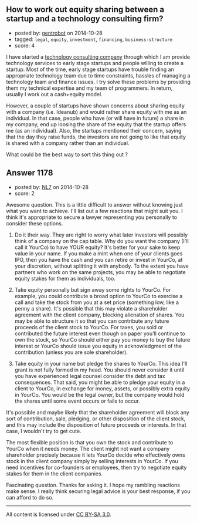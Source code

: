 ## How to work out equity sharing between a startup and a technology consulting firm?

- posted by: [gentrobot](https://stackexchange.com/users/1066167/gentrobot) on 2014-10-28
- tagged: `legal`, `equity`, `investment`, `financing`, `business-structure`
- score: 4

I have started a [technology consulting company](http://ideanub.com) through which I am provide technology services to early stage startups and people willing to create a startup. Most of the time, early stage startups have trouble finding an appropriate technology team due to time constraints, hassles of managing a technology team and finance issues. I try solve these problems by providing them my technical expertise and my team of programmers. In return, usually I work out a cash+equity model. 

However, a couple of startups have shown concerns about sharing equity with a company (i.e. Ideanub) and would rather share equity with me as an individual. In that case, people who have (or will have in future) a share in my company, end up loosing the share of the equity that the startup offers me (as an individual). Also, the startups mentioned their concern, saying that the day they raise funds, the investors are not going to like that equity is shared with a company rather than an individual.

What could be the best way to sort this thing out ? 


## Answer 1178

- posted by: [NL7](https://stackexchange.com/users/4221898/nl7) on 2014-10-28
- score: 2

Awesome question.  This is a little difficult to answer without knowing just what you want to achieve.  I'll list out a few reactions that might suit you.  I think it's appropriate to secure a lawyer representing you personally to consider these options.

1. Do it their way.  They are right to worry what later investors will possibly think of a company on the cap table.  Why do you want the company (I'll call it YourCo) to have YOUR equity?  It's better for your sake to keep value in your name.  If you make a mint when one of your clients goes IPO, then you have the cash and you can retire or invest in YourCo, at your discretion, without splitting it with anybody.  To the extent you have partners who work on the same projects, you may be able to negotiate equity stakes for them as individuals, too.

2. Take equity personally but sign away some rights to YourCo.  For example, you could contribute a broad option to YourCo to exercise a call and take the stock from you at a set price (something low, like a penny a share).  It's possible that this may violate a shareholder agreement with the client company, blocking alienation of shares.  You may be able to structure it so that you can contribute any future proceeds of the client stock to YourCo.  For taxes, you sold or contributed the future interest even though on paper you'll continue to own the stock, so YourCo should either pay you money to buy the future interest or YourCo should issue you equity in acknowledgment of the contribution (unless you are sole shareholder).

3.  Take equity in your name but pledge the shares to YourCo.  This idea I'll grant is not fully formed in my head.  You should never consider it until you have experienced legal counsel consider the debt and tax consequences.  That said, you might be able to pledge your equity in a client to YourCo, in exchange for money, assets, or possibly extra equity in YourCo.  You would be the legal owner, but the company would hold the shares until some event occurs or fails to occur.

It's possible and maybe likely that the shareholder agreement will block any sort of contribution, sale, pledging, or other disposition of the client stock, and this may include the disposition of future proceeds or interests.  In that case, I wouldn't try to get cute.

The most flexible position is that you own the stock and contribute to YourCo when it needs money.  The client might not want a company shareholder precisely because it lets YourCo decide who effectively owns stock in the client company simply by selling interests in YourCo.  If you need incentives for co-founders or employees, then try to negotiate equity stakes for them in the client companies.

Fascinating question.  Thanks for asking it.  I hope my rambling reactions make sense.  I really think securing legal advice is your best response, if you can afford to do so.



---

All content is licensed under [CC BY-SA 3.0](https://creativecommons.org/licenses/by-sa/3.0/).
